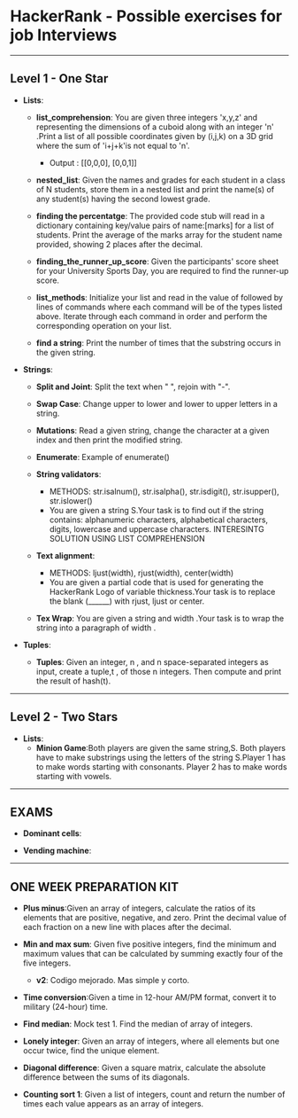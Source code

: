 # HackerRank - Possible exercises for job Interviews
----
## Level 1 - One Star

- __Lists__:
    - __list_comprehension__: You are given three integers 'x,y,z' and representing the dimensions of a cuboid along with an integer 'n' .Print a list of all possible coordinates given by (i,j,k) on a 3D grid where the sum of 'i+j+k'is not equal to 'n'.
        - Output : [[0,0,0], [0,0,1]]

    - __nested_list__: Given the names and grades for each student in a class of N students, store them in a nested list and print the name(s) of any student(s) having the second lowest grade.

    - __finding the percentatge__: The provided code stub will read in a dictionary containing key/value pairs of name:[marks] for a list of students. Print the average of the marks array for the student name provided, showing 2 places after the decimal.

    - __finding_the_runner_up_score__: Given the participants' score sheet for your University Sports Day, you are required to find the runner-up score.

    - __list_methods__: Initialize your list and read in the value of followed by lines of commands where each command will be of the types listed above. Iterate through each command in order and perform the corresponding operation on your list.

    - __find a string__: Print the number of times that the substring occurs in the given string.

- __Strings__:

    - __Split and Joint__: Split the text when " ", rejoin with "-".

    - __Swap Case__: Change upper to lower and lower to upper letters in a string.

    - __Mutations__: Read a given string, change the character at a given index and then print the modified string.

    - __Enumerate__: Example of enumerate()

    - __String validators__: 
        - METHODS: str.isalnum(), str.isalpha(), str.isdigit(), str.isupper(), str.islower()
        - You are given a string S.Your task is to find out if the string contains: alphanumeric characters, alphabetical characters, digits, lowercase and uppercase characters. INTERESINTG SOLUTION USING LIST COMPREHENSION

    - __Text alignment__: 
        - METHODS: ljust(width), rjust(width), center(width)
        - You are given a partial code that is used for generating the HackerRank Logo of variable thickness.Your task is to replace the blank (______) with rjust, ljust or center.

    - __Tex Wrap__: You are given a string and width .Your task is to wrap the string into a paragraph of width . 

- __Tuples__:

    - __Tuples__: Given an integer, n , and n space-separated integers as input, create a tuple,t , of those n integers. Then compute and print the result of hash(t).
---
## Level 2 - Two Stars

- __Lists__:
    - __Minion Game__:Both players are given the same string,S. Both players have to make substrings using the letters of the string S.Player 1 has to make words starting with consonants. Player 2 has to make words starting with vowels.
---
## EXAMS

- __Dominant cells__:

- __Vending machine__:

---
## ONE WEEK PREPARATION KIT

- __Plus minus__:Given an array of integers, calculate the ratios of its elements that are positive, negative, and zero. Print the decimal value of each fraction on a new line with places after the decimal.

- __Min and max sum__: Given five positive integers, find the minimum and maximum values that can be calculated by summing exactly four of the five integers.
    - __v2__: Codigo mejorado. Mas simple y corto.

- __Time conversion__:Given a time in 12-hour AM/PM format, convert it to military (24-hour) time.

- __Find median__: Mock test 1. Find the median of array of integers.

- __Lonely integer__: Given an array of integers, where all elements but one occur twice, find the unique element.

- __Diagonal difference__: Given a square matrix, calculate the absolute difference between the sums of its diagonals. 

- __Counting sort 1__: Given a list of integers, count and return the number of times each value appears as an array of integers.
